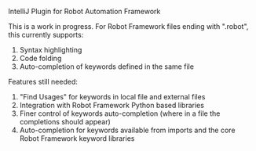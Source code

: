 IntelliJ Plugin for Robot Automation Framework

This is a work in progress. For Robot Framework files ending with ".robot", this currently supports:

1. Syntax highlighting
2. Code folding
3. Auto-completion of keywords defined in the same file

Features still needed:

1. "Find Usages" for keywords in local file and external files
2. Integration with Robot Framework Python based libraries
3. Finer control of keywords auto-completion (where in a file the completions should appear)
4. Auto-completion for keywords available from imports and the core Robot Framework keyword libraries
